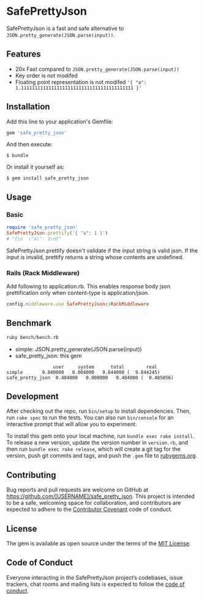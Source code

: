 # SafePrettyJson

SafePrettyJson is a fast and safe alternative to `JSON.pretty_generate(JSON.parse(input))`.

## Features

- 20x Fast compared to `JSON.pretty_generate(JSON.parse(input))`
- Key order is not modifed
- Floating point representation is not modifed `'{ "a": 1.11111111111111111111111111111111111111111 }'`

## Installation

Add this line to your application's Gemfile:

```ruby
gem 'safe_pretty_json'
```

And then execute:

    $ bundle

Or install it yourself as:

    $ gem install safe_pretty_json

## Usage

### Basic

```ruby
require 'safe_pretty_json'
SafePrettyJson.prettify('{ "a": 1 }')
# "{\n  \"a\": 1\n}"
```

SafePrettyJson.prettify doesn't validate if the input string is valid json.
If the input is invalid, prettify returns a string whose contents are undefined.

### Rails (Rack Middleware)

Add following to application.rb.
This enables response body json prettification only when content-type is application/json.

```ruby
config.middleware.use SafePrettyJson::RackMiddleware
```

## Benchmark

```bash
ruby bench/bench.rb
```

- simple: JSON.pretty_generate(JSON.parse(input))
- safe_pretty_json: this gem

```
                 user     system      total        real
simple       9.840000   0.004000   9.844000 (  9.844245)
safe_pretty_json  0.484000   0.000000   0.484000 (  0.485056)
```

## Development

After checking out the repo, run `bin/setup` to install dependencies. Then, run `rake spec` to run the tests. You can also run `bin/console` for an interactive prompt that will allow you to experiment.

To install this gem onto your local machine, run `bundle exec rake install`. To release a new version, update the version number in `version.rb`, and then run `bundle exec rake release`, which will create a git tag for the version, push git commits and tags, and push the `.gem` file to [rubygems.org](https://rubygems.org).

## Contributing

Bug reports and pull requests are welcome on GitHub at https://github.com/[USERNAME]/safe_pretty_json. This project is intended to be a safe, welcoming space for collaboration, and contributors are expected to adhere to the [Contributor Covenant](http://contributor-covenant.org) code of conduct.

## License

The gem is available as open source under the terms of the [MIT License](https://opensource.org/licenses/MIT).

## Code of Conduct

Everyone interacting in the SafePrettyJson project’s codebases, issue trackers, chat rooms and mailing lists is expected to follow the [code of conduct](https://github.com/[USERNAME]/safe_pretty_json/blob/master/CODE_OF_CONDUCT.md).
